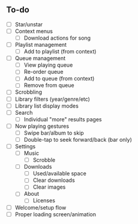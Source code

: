 ## To-do
- [ ] Star/unstar
- [ ] Context menus
  - [ ] Download actions for song
- [ ] Playlist management
  - [ ] Add to playlist (from context)
- [ ] Queue management
  - [ ] View playing queue
  - [ ] Re-order queue
  - [ ] Add to queue (from context)
  - [ ] Remove from queue
- [ ] Scrobbling
- [ ] Library filters (year/genre/etc)
- [ ] Library list display modes
- [ ] Search
  - [ ] Individual "more" results pages
- [ ] Now playing gestures
  - [ ] Swipe bar/album to skip
  - [ ] Double-tap to seek forward/back (bar only)
- [ ] Settings
  - [ ] Music
    - [ ] Scrobble
  - [ ] Downloads
    - [ ] Used/available space
    - [ ] Clear downloads
    - [ ] Clear images
  - [ ] About
    - [ ] Licenses
- [ ] Welcome/setup flow
- [ ] Proper loading screen/animation
